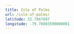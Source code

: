 ```yaml
---
title: Isle of Palms
url: /isle-of-palms/
latitude: 32.7867697
longitude: -79.78803590000001
---
```

